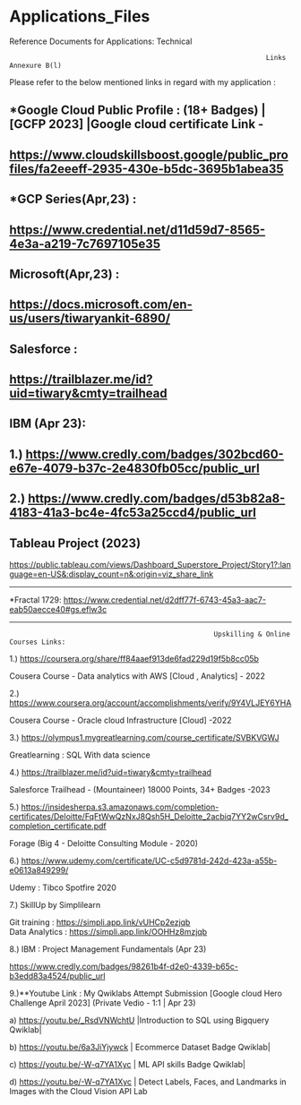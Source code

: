 # Applications_Files
Reference Documents for Applications: Technical 


                                                                    Links Annexure B(l)                                                                                      
Please refer to the below mentioned links in regard with my application : 

*Google Cloud Public Profile : (18+ Badges)
 |[GCFP 2023] |Google cloud certificate Link - 
---------------------------------------------------------------------------------
https://www.cloudskillsboost.google/public_profiles/fa2eeeff-2935-430e-b5dc-3695b1abea35
---------------------------------------------------------------------------------
  *GCP Series(Apr,23) :
--------------------------------------------------------------------------------- 
  https://www.credential.net/d11d59d7-8565-4e3a-a219-7c7697105e35
---------------------------------------------------------------------------------
  Microsoft(Apr,23)  : 
---------------------------------------------------------------------------------
  https://docs.microsoft.com/en-us/users/tiwaryankit-6890/
---------------------------------------------------------------------------------
 Salesforce :    
---------------------------------------------------------------------------------
 https://trailblazer.me/id?uid=tiwary&cmty=trailhead
---------------------------------------------------------------------------------
IBM (Apr 23):  
---------------------------------------------------------------------------------
 1.)          https://www.credly.com/badges/302bcd60-e67e-4079-b37c-2e4830fb05cc/public_url       
---------------------------------------------------------------------------------
 2.)          https://www.credly.com/badges/d53b82a8-4183-41a3-bc4e-4fc53a25ccd4/public_url
---------------------------------------------------------------------------------

Tableau Project (2023)
---------------------------------------------------------------------------------
https://public.tableau.com/views/Dashboard_Superstore_Project/Story1?:language=en-US&:display_count=n&:origin=viz_share_link

---------------------------------------------------------------------------------

  *Fractal 1729:  https://www.credential.net/d2dff77f-6743-45a3-aac7-eab50aecce40#gs.eflw3c
___________________________________________________________________________________________________________________________________________

                                                       Upskilling & Online Courses Links: 
1.) https://coursera.org/share/ff84aaef913de6fad229d19f5b8cc05b  

Cousera Course - Data analytics with AWS  [Cloud , Analytics] - 2022


2.)  https://www.coursera.org/account/accomplishments/verify/9Y4VLJEY6YHA 

 Cousera Course - Oracle cloud Infrastructure [Cloud] -2022
 
 
3.)  https://olympus1.mygreatlearning.com/course_certificate/SVBKVGWJ 

  Greatlearning : SQL With data science 


4.)    https://trailblazer.me/id?uid=tiwary&cmty=trailhead

Salesforce Trailhead  - (Mountaineer) 18000 Points, 34+ Badges  -2023


5.)
https://insidesherpa.s3.amazonaws.com/completion-certificates/Deloitte/FqFtWwQzNxJ8Qsh5H_Deloitte_2acbiq7YY2wCsrv9d_completion_certificate.pdf
      
Forage (Big 4 - Deloitte Consulting Module - 2020)

6.) https://www.udemy.com/certificate/UC-c5d9781d-242d-423a-a55b-e0613a849299/  

Udemy : Tibco Spotfire 2020

7.) SkillUp by Simplilearn

Git training :         https://simpli.app.link/vUHCp2ezjqb       
Data Analytics :       https://simpli.app.link/OOHHz8mzjqb   

8.) IBM : Project Management Fundamentals (Apr 23)

https://www.credly.com/badges/98261b4f-d2e0-4339-b65c-b3edd83a4524/public_url

9.)**Youtube Link : My Qwiklabs Attempt Submission [Google cloud Hero Challenge April 2023]  (Private Vedio - 1:1 | Apr 23)

 
a)  https://youtu.be/_RsdVNWchtU        |Introduction to SQL using Bigquery Qwiklab|


b)  https://youtu.be/6a3JiYjywck        | Ecommerce Dataset Badge Qwiklab|


c)  https://youtu.be/-W-q7YA1Xyc        | ML API skills Badge Qwiklab|


d)  https://youtu.be/-W-q7YA1Xyc        | Detect Labels, Faces, and Landmarks in Images with the Cloud Vision API Lab



